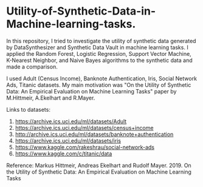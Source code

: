 # Utility-of-Synthetic-Data-in-Machine-learning-tasks.

In this repository, I tried to investigate the utility of synthetic data generated by DataSynthesizer and Synthetic Data Vault in machine learning tasks. I applied the Random Forest, Logistic Regression, Support Vector Machine, K-Nearest Neighbor, and Naive Bayes algorithms to the synthetic data and made a comparison. 

I used Adult (Census Income), Banknote Authentication, Iris, Social Network Ads, Titanic datasets. My main motivation was "On the Utility of Synthetic Data: An Empirical Evaluation on Machine Learning Tasks" paper by M.Hittmeir, A.Ekelhart and R.Mayer.


Links to datasets: 

1) https://archive.ics.uci.edu/ml/datasets/Adult 
2) https://archive.ics.uci.edu/ml/datasets/census+income 
3) http://archive.ics.uci.edu/ml/datasets/banknote+authentication 
4) https://archive.ics.uci.edu/ml/datasets/iris 
5) https://www.kaggle.com/rakeshrau/social-network-ads 
6) https://www.kaggle.com/c/titanic/data

Reference: Markus Hittmeir, Andreas Ekelhart and Rudolf Mayer. 2019. On the Utility of Synthetic Data: An Empirical Evaluation on Machine Learning Tasks


